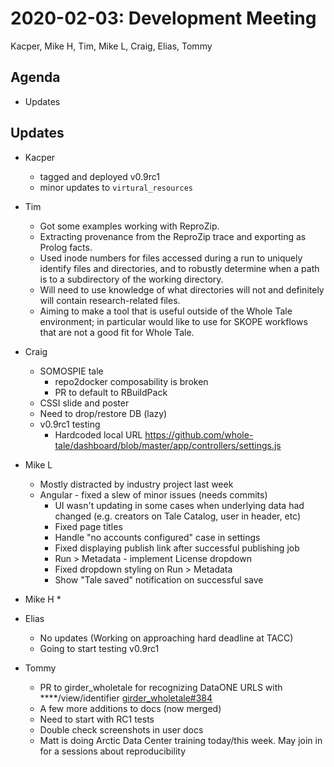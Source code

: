2020-02-03: Development Meeting
===============================

Kacper, Mike H, Tim, Mike L, Craig, Elias, Tommy

Agenda
------
* Updates

Updates
-------

* Kacper
    * tagged and deployed v0.9rc1
    * minor updates to `virtural_resources`

* Tim
    * Got some examples working with ReproZip.
    * Extracting provenance from the ReproZip trace and exporting as Prolog facts.
    * Used inode numbers for files accessed during a run to uniquely identify files and directories, and to robustly determine when a path is to a subdirectory of the working directory.
    * Will need to use knowledge of what directories will not and definitely will contain research-related files.
    * Aiming to make a tool that is useful outside of the Whole Tale environment; in particular would like to use for SKOPE workflows that are not a good fit for Whole Tale.

* Craig
    * SOMOSPIE tale
        * repo2docker composability is broken
        * PR to default to RBuildPack
    * CSSI slide and poster
    * Need to drop/restore DB (lazy)
    * v0.9rc1 testing
        * Hardcoded local URL https://github.com/whole-tale/dashboard/blob/master/app/controllers/settings.js

* Mike L
    * Mostly distracted by industry project last week
    * Angular - fixed a slew of minor issues (needs commits)
        * UI wasn't updating in some cases when underlying data had changed (e.g. creators on Tale Catalog, user in header, etc)
        * Fixed page titles
        * Handle "no accounts configured" case in settings
        * Fixed displaying publish link after successful publishing job
        * Run > Metadata - implement License dropdown
        * Fixed dropdown styling on Run > Metadata
        * Show "Tale saved" notification on successful save

* Mike H
    * 

* Elias
    * No updates (Working on approaching hard deadline at TACC)
    * Going to start testing v0.9rc1

* Tommy
    * PR to girder_wholetale for recognizing DataONE URLS with ****/view/identifier [girder_wholetale#384](https://github.com/whole-tale/girder_wholetale/pull/384)
    * A few more additions to docs (now merged)
    * Need to start with RC1 tests
    * Double check screenshots in user docs
    * Matt is doing Arctic Data Center training today/this week. May join in for a sessions about reproducibility
